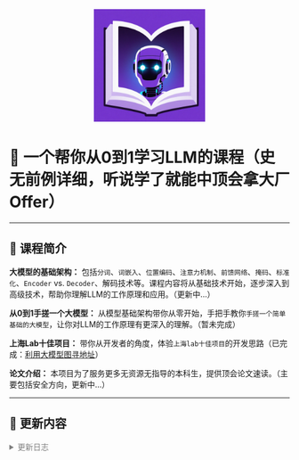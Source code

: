 <div align="center">
    <img src="logo.png" alt="Logo" width="200"/>
</div>

# 🌟 一个帮你从0到1学习LLM的课程（史无前例详细，听说学了就能中顶会拿大厂Offer）

---

## 📘 课程简介

**大模型的基础架构：** 包括`分词`、`词嵌入`、`位置编码`、`注意力机制`、`前馈网络`、`掩码`、`标准化`、`Encoder` vs. `Decoder`、解码技术等。课程内容将从基础技术开始，逐步深入到高级技术，帮助你理解LLM的工作原理和应用。（更新中...）

**从0到1手搓一个大模型：** 从模型基础架构带你从零开始，手把手教你`手搓一个简单基础的大模型`，让你对LLM的工作原理有更深入的理解。（暂未完成）

**上海Lab十佳项目：** 带你从开发者的角度，体验`上海lab十佳项目`的开发思路（已完成：[利用大模型图寻地址](https://github.com/VovyH/MultiAgent-Search)）

**论文介绍：** 本项目为了服务更多无资源无指导的本科生，提供顶会论文速读。（主要包括安全方向，更新中...）

---

## 🔄 更新内容

<details style="color:rgb(128,128,128)">
<summary>更新日志</summary>

| 更新章节           | 具体内容 | 日期    | 
|-------------------------|---------------------------|------------|
| Tokenization   | 包含各种分词粒度的介绍，以及常见的分词算法讲解和对应代码实现                    | 2025.05.25 |
| Clip& UNet&Blip   | 关于Clip& UNet&Blip的简单介绍               | 2025.05.26 |
| Word Embedding        | 分布词表示和LLMs中的词嵌入                    | 2025.05.27 |

</details>

